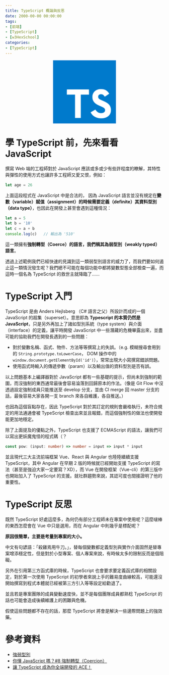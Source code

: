 ```yaml
---
title: TypeScript 概論與反思
date: 2000-00-00 00:00:00
tags:
- [前端]
- [TypeScript]
- [w3HexSchool]
categories: 
- [TypeScript]
---
```


<div style="display:flex;justify-content:center;">
  <img style="object-fit:cover;" src='/images/TypeScript/TypeScript-logo.png' width='200px' height='200px' />
</div>


# 學 TypeScript 前，先來看看 JavaScript
撰寫 Web 端的工程師對於 JavaScript 應該或多或少有些許程度的瞭解，其特性與彈性的使用方式也讓許多工程師又愛又恨，例如：

```javascript
let age = 26
```

上面這段程式在 JavaScript 中是合法的， 因為 JavaScript 語言並沒有規定在**變數（variable）賦值（assignment）**的時候需要**定義（definite）其資料型別（data type）**，也因此在開發上甚至會遇到這種情況：

```javascript
let a = 5
let b = '10'
let c = a + b
console.log(c)   // 輸出為 '510'
```

這一類擁有**強制轉型（Coerce）**的語言，我們稱其為**弱型別（weakly typed）語言**。

透過上述範例我們已經快速的見識到這一類弱型別語言的威力了，而我們要如何遏止這一類情況發生呢？我們總不可能在每個功能中都將變數型態全部檢查一遍，而這時一個名為 TypeScript 的救世主就降臨了……

<!--more-->

# TypeScript 入門
TypeScript 是由 Anders Hejlsberg （C# 語言之父）所設計而成的一個 JavaScript 的超集（superset）。意思即為 **Typescript 的本質仍然是 JavaScript**，只是另外再加上了諸如型別系統（type system）與介面（interface）的定義，讓平時開發 JavaScript 中一些潛藏的危機畢露出來，並盡可能的協助我們在開發長遇到的一些問題：

- 對於變數名稱、函式、物件、方法等等撰寫上的失誤。（e.g. 模糊搜尋會用到的 `String.prototype.toLowerCase`， DOM 操作中的 `window.document.getElementById('id')`），常常出現大小寫撰寫錯誤問題。
- 使用函式時輸入的傳遞參數（param）以及輸出值的資料型別是否有誤。

以上問題基本上編譯器對於 JavaScript 都有一些基礎的提示，但尚未到強制的範圍，而沒強制的東西通常最後會容易淪落到回歸原本的作法。（像是 Git Flow 中沒透過設定強制成員只能推送至 develop 分支，並由 CI merge 回 master 分支的話，最後容易大家各開一支 branch 來各自維護，各自推送。）

也因為這個盲點存在，因此 TypeScript 對於其訂定的規則會嚴格執行，未符合規定的用法通通會被 TypeScript 檢查出來並且報錯，而這個強制性的做法也使開發能更加地穩定。

除了上面提及的優點之外，TypeScript 也支援了 ECMAScript 的語法，讓我們可以寫出更妖魔鬼怪的程式碼（？

```typescript
const pow: (input: number) => number = input => input * input
```

並且現代三大主流前端框架 Vue、React 與 Angular 也陸陸續續支援 TypeScript，其中 Angular 在早期 2 版的時候就已經開始支援 TypeScript 的寫法（甚至是強迫大家一定要寫？XD），而 Vue 在開發框架（Vue-cli）的第三版中也開始加入了 TypeScript 的支援。就社群趨勢來說，其認可度也間接證明了他的重要性。

# TypeScript 反思
既然 TypeScript 好處這麼多，為何仍有部分工程師未在專案中使用呢？這麼啵棒的東西怎麼會在 Vue 中只是選用，而在 Angular 中則幾乎是標配呢？

**原因很簡單，主要是考量到專案的大小。**

中文有句諺語：「殺雞焉用牛刀。」，替每個變數都定義型別與實作介面固然是替專案增添穩定性，但是對於小型專案、個人專案來說，有時候太多的限制反而是個阻礙。

另外在引用第三方函式庫的時候，TypeScript 也會要求要定義函式庫的相關設定，對於第一次使用 TypeScript 的初學者來說上手的難易度曲線較高，可能還沒開始撰寫到程式本體就已經被第三方引入等等設定給勸退了。

並且若是專案團隊的成員變動速度快，並不是每個團隊成員都熟稔 TypeScript 的話也可能會造成後續維護上的困難與危機。

假使這些問題都不存在的話，那麼 TypeScript 將會是解決一些邊際問題上的強效藥。

# 參考資料

- [強弱型別](https://zh.wikipedia.org/wiki/%E5%BC%B7%E5%BC%B1%E5%9E%8B%E5%88%A5)
- [你懂 JavaScript 嗎？#8 強制轉型（Coercion）](https://cythilya.github.io/2018/10/15/coercion/)
- [讓 TypeScript 成為你全端開發的 ACE！](https://ithelp.ithome.com.tw/users/20120614/ironman/2685)